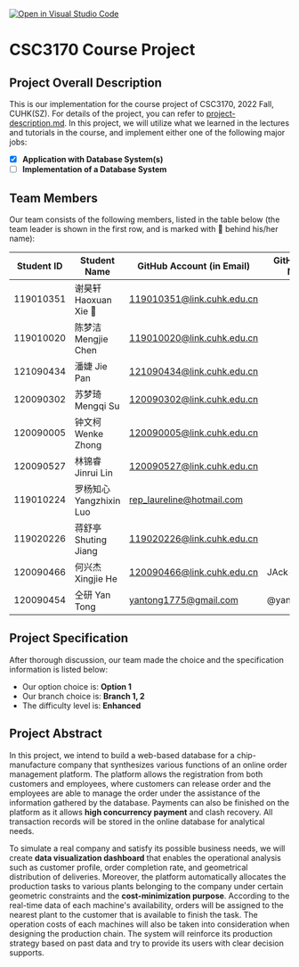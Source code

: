 [![Open in Visual Studio Code](https://classroom.github.com/assets/open-in-vscode-c66648af7eb3fe8bc4f294546bfd86ef473780cde1dea487d3c4ff354943c9ae.svg)](https://classroom.github.com/online_ide?assignment_repo_id=9434978&assignment_repo_type=AssignmentRepo)
# CSC3170 Course Project

## Project Overall Description

This is our implementation for the course project of CSC3170, 2022 Fall, CUHK(SZ). For details of the project, you can refer to [project-description.md](project-description.md). In this project, we will utilize what we learned in the lectures and tutorials in the course, and implement either one of the following major jobs:

<!-- Please fill in "x" to replace the blank space between "[]" to tick the todo item; it's ticked on the first one by default. -->

- [x] **Application with Database System(s)**
- [ ] **Implementation of a Database System**

## Team Members

Our team consists of the following members, listed in the table below (the team leader is shown in the first row, and is marked with 🚩 behind his/her name):

<!-- change the info below to be the real case -->

| Student ID | Student Name | GitHub Account (in Email) | GitHub User Name |
| ---------- | ------------ | ------------------------- | ---------------- |
| 119010351  | 谢昊轩 Haoxuan Xie 🚩      | 119010351@link.cuhk.edu.cn        | |
| 119010020  | 陈梦洁 Mengjie Chen        | 119010020@link.cuhk.edu.cn        | |
| 121090434  | 潘婕 Jie Pan          | 121090434@link.cuhk.edu.cn        | |
| 120090302  | 苏梦琦 Mengqi Su        | 120090302@link.cuhk.edu.cn        | |
| 120090005  | 钟文柯 Wenke Zhong        | 120090005@link.cuhk.edu.cn        | |
| 120090527  | 林锦睿 Jinrui Lin        | 120090527@link.cuhk.edu.cn        | |
| 119010224  | 罗杨知心 Yangzhixin Luo      | rep_laureline@hotmail.com        | |
| 119020226  | 蒋舒亭 Shuting Jiang        | 119020226@link.cuhk.edu.cn        | |
| 120090466  | 何兴杰 Xingjie He        | 120090466@link.cuhk.edu.cn        | JAck-Yolo |
| 120090454  | 仝研 Yan Tong          | yantong1775@gmail.com       | @yantong1775 |

## Project Specification

<!-- You should remove the terms/sentence that is not necessary considering your option/branch/difficulty choice -->

After thorough discussion, our team made the choice and the specification information is listed below:

- Our option choice is: **Option 1**
- Our branch choice is: **Branch 1, 2**
- The difficulty level is: **Enhanced**

## Project Abstract
In this project, we intend to build a web-based database for a chip-manufacture company that synthesizes various functions of an online order management platform. The platform allows the registration from both customers and employees, where customers can release order and the employees are able to manage the order under the assistance of the information gathered by the database. Payments can also be finished on the platform as it allows **high concurrency payment** and clash recovery. All transaction records will be stored in the online database for analytical needs.

To simulate a real company and satisfy its possible business needs, we will create **data visualization dashboard** that enables the operational analysis such as customer profile, order completion rate, and geometrical distribution of deliveries. Moreover, the platform automatically allocates the production tasks to various plants belonging to the company under certain geometric constraints and the **cost-minimization purpose**. According to the real-time data of each machine's availability, orders will be assigned to the nearest plant to the customer that is available to finish the task. The operation costs of each machines will also be taken into consideration when designing the production chain. The system will reinforce its production strategy based on past data and try to provide its users with clear decision supports.
